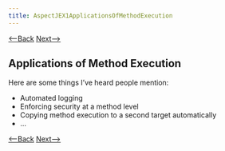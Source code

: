 ```yaml
---
title: AspectJEX1ApplicationsOfMethodExecution
---
```

[<--Back](AspectJEX1AssignmentApplications) [Next-->](AspectJEX1AssignmentIssues)

## Applications of Method Execution
Here are some things I’ve heard people mention:
* Automated logging
* Enforcing security at a method level
* Copying method execution to a second target automatically
* …

[<--Back](AspectJEX1AssignmentApplications) [Next-->](AspectJEX1AssignmentIssues)
